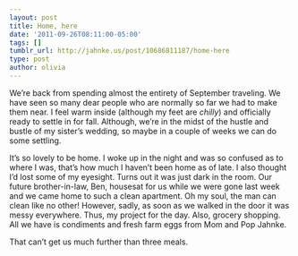 ```yaml
---
layout: post
title: Home, here
date: '2011-09-26T08:11:00-05:00'
tags: []
tumblr_url: http://jahnke.us/post/10686811187/home-here
type: post
author: olivia
---
```


We’re back from spending almost the entirety of September traveling. We have seen so many dear people who are normally so far we had to make them near. I feel warm inside (although my feet are *chilly*) and officially ready to settle in for fall. Although, we’re in the midst of the hustle and bustle of my sister’s wedding, so maybe in a couple of weeks we can do some settling. 

It’s so lovely to be home. I woke up in the night and was so confused as to where I was, that’s how much I haven’t been home as of late. I also thought I’d lost some of my eyesight. Turns out it was just dark in the room. Our future brother-in-law, Ben, housesat for us while we were gone last week and we came home to such a clean apartment. Oh my soul, the man can clean like no other! However, sadly, as soon as we walked in the door it was messy everywhere. Thus, my project for the day. Also, grocery shopping. All we have is condiments and fresh farm eggs from Mom and Pop Jahnke. 

That can’t get us much further than three meals. 

